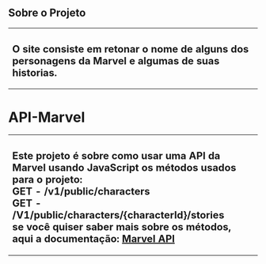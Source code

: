 
## Sobre o Projeto

<table>
    <tr>
        <td>
        <sub>
       	 	<h2>
            O site consiste em retonar o nome de alguns dos personagens da Marvel e algumas de suas historias.
            </h2>
        </sub>
        </td>
    </tr>
</table>

# API-Marvel

<table>
    <tr>
        <td>
        <sub>
       	 	<h2>
			Este projeto é sobre como usar uma API da Marvel usando JavaScript os métodos usados para o projeto:</br>
			GET - /v1/public/characters </br>
			GET - /V1/public/characters/{characterId}/stories</br>
			se você quiser saber mais sobre os métodos, aqui a documentação:
			<a href="https://developer.marvel.com/docs">Marvel API</a>
       	 	</h2>
        </sub>
        </td>
    </tr>
</table>

